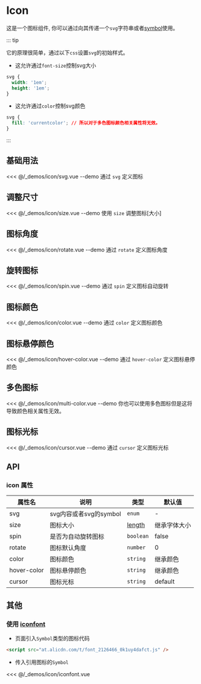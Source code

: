 # Icon

这是一个图标组件, 你可以通过向其传递一个`svg`字符串或者[symbol](https://developer.mozilla.org/en-US/docs/Web/SVG/Element/symbol)使用。

::: tip

它的原理很简单，通过以下`css`设置`svg`的初始样式。

+ 这允许通过`font-size`控制svg大小

```css
svg {
  width: '1em';
  height: '1em';
}
```
+ 这允许通过`color`控制svg颜色

```css
svg {
  fill: 'currentcolor'; // 所以对于多色图标颜色相关属性将无效。
}
```
:::


## 基础用法

<<< @/_demos/icon/svg.vue
--demo 通过 `svg` 定义图标

## 调整尺寸
<<< @/_demos/icon/size.vue
--demo 使用 `size` 调整图标[大小]

## 图标角度
<<< @/_demos/icon/rotate.vue
--demo 通过 `rotate` 定义图标角度

## 旋转图标
<<< @/_demos/icon/spin.vue
--demo 通过 `spin` 定义图标自动旋转

## 图标颜色
<<< @/_demos/icon/color.vue
--demo 通过 `color` 定义图标颜色

## 图标悬停颜色
<<< @/_demos/icon/hover-color.vue
--demo 通过 `hover-color` 定义图标悬停颜色

## 多色图标
<<< @/_demos/icon/multi-color.vue
--demo 你也可以使用多色图标但是这将导致颜色相关属性无效。

## 图标光标
<<< @/_demos/icon/cursor.vue
--demo 通过 `cursor` 定义图标光标

## API

### icon 属性

属性名   | 说明      | 类型        | 默认值   |
| ----- | ------- | --------- | ----- |
| svg | svg内容或者svg的symbol | `enum` | -
| size | 图标大小 | [length](https://developer.mozilla.org/en-US/docs/Web/CSS/length) | 继承字体大小
| spin | 是否为自动旋转图标 | `boolean` | false
| rotate | 图标默认角度 | `number` | 0
| color | 图标颜色 | `string` | 继承颜色
| hover-color | 图标悬停颜色 | `string` | 继承颜色
| cursor | 图标光标 | `string` | default


## 其他

### 使用 [iconfont](https://www.iconfont.cn/)

+ 页面引入`Symbol`类型的图标代码

```html
<script src="at.alicdn.com/t/font_2126466_0k1uy4dafct.js" />
```

+ 传入引用图标的`Symbol`

<<< @/_demos/icon/iconfont.vue




